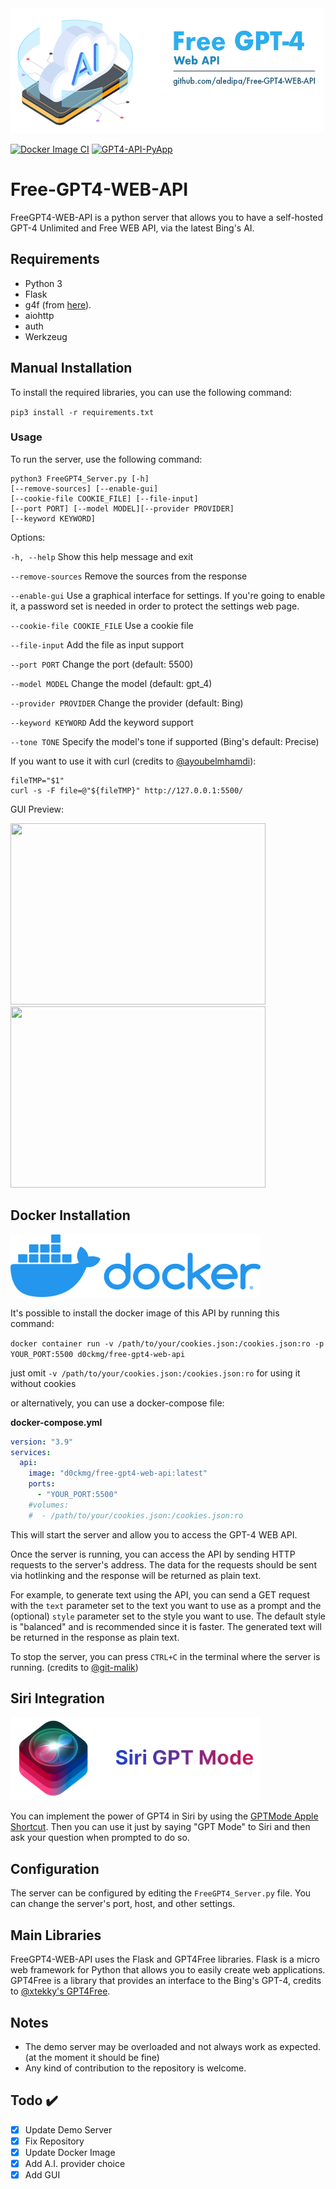 
<img src="./img/Free-GPT4-LOGO_(icon_by_vectorsmarket15).png" width="500" height="200" />

[![Docker Image CI](https://github.com/aledipa/Free-GPT4-WEB-API/actions/workflows/docker-image.yml/badge.svg)](https://github.com/aledipa/Free-GPT4-WEB-API/actions/workflows/docker-image.yml)
[![GPT4-API-PyApp](https://github.com/aledipa/Free-GPT4-WEB-API/actions/workflows/python-app.yml/badge.svg)](https://github.com/aledipa/Free-GPT4-WEB-API/actions/workflows/python-app.yml)

# Free-GPT4-WEB-API

FreeGPT4-WEB-API is a python server that allows you to have a self-hosted GPT-4 Unlimited and Free WEB API, via the latest Bing's AI.

## Requirements

- Python 3
- Flask
- g4f (from [here](https://github.com/xtekky/gpt4free)).
- aiohttp
- auth
- Werkzeug
## Manual Installation
To install the required libraries, you can use the following command:

`pip3 install -r requirements.txt`

### Usage

To run the server, use the following command:

```shell
python3 FreeGPT4_Server.py [-h] 
[--remove-sources] [--enable-gui] 
[--cookie-file COOKIE_FILE] [--file-input] 
[--port PORT] [--model MODEL][--provider PROVIDER] 
[--keyword KEYWORD]
```


Options:

```-h, --help``` Show this help message and exit

```--remove-sources``` Remove the sources from the response

```--enable-gui``` Use a graphical interface for settings. If you're going to enable it, a password set is needed in order to protect the settings web page.

```--cookie-file COOKIE_FILE``` Use a cookie file

```--file-input``` Add the file as input support

```--port PORT``` Change the port (default: 5500)

```--model MODEL``` Change the model (default: gpt_4)

```--provider PROVIDER``` Change the provider (default: Bing)

```--keyword KEYWORD``` Add the keyword support

```--tone TONE``` Specify the model's tone if supported (Bing's default: Precise)

If you want to use it with curl (credits to [@ayoubelmhamdi](https://github.com/ayoubelmhamdi)):

```shell
fileTMP="$1"
curl -s -F file=@"${fileTMP}" http://127.0.0.1:5500/
```

GUI Preview:

<img src="https://cdn.discordapp.com/attachments/490563817915416586/1161659745246117960/login.png?ex=65e87271&is=65d5fd71&hm=1abe67d48fe0cb190a2da2ca821c2593a1a26309def341e6653edf5365743418&" width="408" height="290" />
<img src="https://cdn.discordapp.com/attachments/784094229830959145/1215370856960888872/Screenshot_2024-03-07_alle_19.44.32.png?ex=65fc8150&is=65ea0c50&hm=6e2f4f746d87f999db464565773c0171a5601be641bda2ffaa76832b0701728f&" width="408" height="290" />

## Docker Installation
<img src="./img/docker-logo.webp" width="400" height="100" />

It's possible to install the docker image of this API by running this command:

`docker container run -v /path/to/your/cookies.json:/cookies.json:ro -p YOUR_PORT:5500 d0ckmg/free-gpt4-web-api`

just omit <code>-v /path/to/your/cookies.json:/cookies.json:ro</code> for using it without cookies

or alternatively, you can use a docker-compose file:

**docker-compose.yml**

```yaml
version: "3.9"
services:
  api:
    image: "d0ckmg/free-gpt4-web-api:latest"
    ports:
      - "YOUR_PORT:5500"
    #volumes:
    #  - /path/to/your/cookies.json:/cookies.json:ro
```

This will start the server and allow you to access the GPT-4 WEB API.

Once the server is running, you can access the API by sending HTTP requests to the server's address. The data for the requests should be sent via hotlinking and the response will be returned as plain text.

For example, to generate text using the API, you can send a GET request with the `text` parameter set to the text you want to use as a prompt and the (optional) `style` parameter set to the style you want to use. The default style is "balanced" and is recommended since it is faster. The generated text will be returned in the response as plain text.

To stop the server, you can press `CTRL+C` in the terminal where the server is running.
(credits to [@git-malik](https://github.com/git-malik))

## Siri Integration
<img src="./img/GPTMode_Logo.png" width="400" height="133" />

You can implement the power of GPT4 in Siri by using the [GPTMode Apple Shortcut](https://www.icloud.com/shortcuts/bfeed30555854958bd6165fa4d82e21b).
Then you can use it just by saying "GPT Mode" to Siri and then ask your question when prompted to do so.

## Configuration

The server can be configured by editing the `FreeGPT4_Server.py` file. You can change the server's port, host, and other settings.

## Main Libraries

FreeGPT4-WEB-API uses the Flask and GPT4Free libraries. Flask is a micro web framework for Python that allows you to easily create web applications. GPT4Free is a library that provides an interface to the Bing's GPT-4, credits to [@xtekky's GPT4Free](https://github.com/xtekky/gpt4free).

## Notes

- The demo server may be overloaded and not always work as expected. (at the moment it should be fine)
- Any kind of contribution to the repository is welcome.

## Todo ✔️
- [x] Update Demo Server
- [x] Fix Repository
- [x] Update Docker Image
- [x] Add A.I. provider choice
- [x] Add GUI
